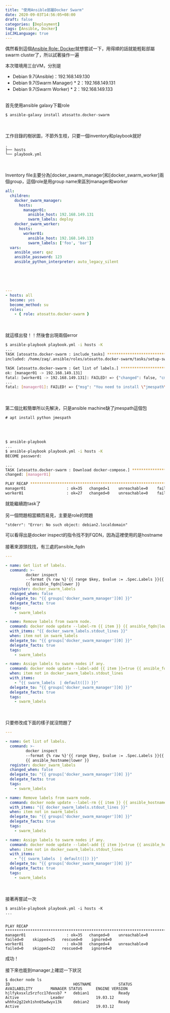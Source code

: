 ```yaml
---
title: "使用Ansible部屬Docker Swarm"
date: 2020-09-03T14:56:05+08:00
draft: false
categories: [Deployment]
tags: [Ansible, Docker]
isCJKLanguage: true
---
```

偶然看到這個<a target="_blank" href="https://github.com/atosatto/ansible-dockerswarm">Ansible Role: Docker</a>就想嘗試一下，用得順的話就能輕鬆部屬swarm cluster了，所以試著操作一遍
<!--more-->
本次環境用三台VM，分別是
* Debian 9.7(Ansible)：192.168.149.130
* Debian 9.7(Swarm Manager) * 2：192.168.149.131
* Debian 9.7(Swarm Worker) * 2：192.168.149.133
<br></br>
  
首先使用ansible galaxy下載role
```
$ ansible-galaxy install atosatto.docker-swarm
```
<br></br>
工作目錄的樹狀圖，不節外生枝，只要一個inventory和playbook就好
```
.
├── hosts
└── playbook.yml
```
<br></br>
Inventory file主要分為[docker_swarm_manager]和[docker_swarm_worker]兩個group，這個role是用group name來區別manager和worker
```yaml
all:
  children:
    docker_swarm_manager:
      hosts:
        manager01:
          ansible_host: 192.168.149.131
          swarm_labels: deploy
    docker_swarm_worker:
      hosts:
        worker01:
          ansible_host: 192.168.149.133
          swarm_labels: ['foo', 'bar']
  vars:
    ansible_user: qaz
    ansible_password: 123
    ansible_python_interpreter: auto_legacy_silent
```
<br></br>
```:playbook.yaml

---
- hosts: all
  become: yes
  become_method: su
  roles:
    - { role: atosatto.docker-swarm }
```
<br></br>
就這樣出發！！然後會出現兩個error
```bash
$ ansible-playbook playbook.yml -i hosts -K
...
TASK [atosatto.docker-swarm : include_tasks] ***********************************************************************************************************************************************************************************************
included: /home/zaq/.ansible/roles/atosatto.docker-swarm/tasks/setup-swarm-labels.yml for manager01, worker01

TASK [atosatto.docker-swarm : Get list of labels.] *****************************************************************************************************************************************************************************************
ok: [manager01 -> 192.168.149.131]
fatal: [worker01 -> 192.168.149.131]: FAILED! => {"changed": false, "cmd": ["docker", "inspect", "--format", "{{ range $key, $value := .Spec.Labels }}{{ printf \"%s\\n\" $key }}{{ end }}", "debian2.localdomain"], "delta": "0:00:00.147106", "end": "2020-09-04 11:18:20.899896", "msg": "non-zero return code", "rc": 1, "start": "2020-09-04 11:18:20.752790", "stderr": "Error: No such object: debian2.localdomain", "stderr_lines": ["Error: No such object: debian2.localdomain"], "stdout": "", "stdout_lines": []}
...
fatal: [manager01]: FAILED! => {"msg": "You need to install \"jmespath\" prior to running json_query filter"}
```
<br></br>
第二個比較簡單所以先解決，只是ansible machine缺了jmespath這個包
```
# apt install python jmespath
```
<br></br>
```bash
$ ansible-playbook 
...
$ ansible-playbook playbook.yml -i hosts -K
BECOME password: 

...
TASK [atosatto.docker-swarm : Download docker-compose.] ************************************************************************************************************************************************************************************
changed: [manager01]

PLAY RECAP *********************************************************************************************************************************************************************************************************************************
manager01                  : ok=35   changed=1    unreachable=0    failed=0    skipped=25   rescued=0    ignored=0   
worker01                   : ok=27   changed=0    unreachable=0    failed=1    skipped=20   rescued=0    ignored=0   
```
就能繼續跑task了
<br></br>
另一個問題相當顯而易見，主要是role的問題
```
"stderr": "Error: No such object: debian2.localdomain"
```
可以看得出是docker inspect的指令找不到FQDN，因為這裡使用的是hostname
<br></br>
接著來源頭找找，有三處的ansible_fqdn
```:~/.ansible/roles/atosatto.docker-swarm/tasks/setup-swarm-labels.yml {linenos=table, linenostart=1, hl_lines=[7, 16, 25]}
---

- name: Get list of labels.
  command: >-
         docker inspect
         --format {% raw %}'{{ range $key, $value := .Spec.Labels }}{{ printf "%s\n" $key }}{{ end }}'{% endraw %}
         {{ ansible_fqdn|lower }}
  register: docker_swarm_labels
  changed_when: false
  delegate_to: "{{ groups['docker_swarm_manager'][0] }}"
  delegate_facts: true
  tags:
    - swarm_labels

- name: Remove labels from swarm node.
  command: docker node update --label-rm {{ item }} {{ ansible_fqdn|lower }}
  with_items: "{{ docker_swarm_labels.stdout_lines }}"
  when: item not in swarm_labels
  delegate_to: "{{ groups['docker_swarm_manager'][0] }}"
  delegate_facts: true
  tags:
    - swarm_labels

- name: Assign labels to swarm nodes if any.
  command: docker node update --label-add {{ item }}=true {{ ansible_fqdn|lower }}
  when: item not in docker_swarm_labels.stdout_lines
  with_items:
    - "{{ swarm_labels  | default([]) }}"
  delegate_to: "{{ groups['docker_swarm_manager'][0] }}"
  delegate_facts: true
  tags:
    - swarm_labels
```
<br></br>
只要修改成下面的樣子就沒問題了
```:~/.ansible/roles/atosatto.docker-swarm/tasks/setup-swarm-labels.yml {linenos=table, linenostart=1, hl_lines=[7, 16, 25]}
---

- name: Get list of labels.
  command: >-
         docker inspect
         --format {% raw %}'{{ range $key, $value := .Spec.Labels }}{{ printf "%s\n" $key }}{{ end }}'{% endraw %}
         {{ ansible_hostname|lower }}
  register: docker_swarm_labels
  changed_when: false
  delegate_to: "{{ groups['docker_swarm_manager'][0] }}"
  delegate_facts: true
  tags:
    - swarm_labels

- name: Remove labels from swarm node.
  command: docker node update --label-rm {{ item }} {{ ansible_hostname|lower }}
  with_items: "{{ docker_swarm_labels.stdout_lines }}"
  when: item not in swarm_labels
  delegate_to: "{{ groups['docker_swarm_manager'][0] }}"
  delegate_facts: true
  tags:
    - swarm_labels

- name: Assign labels to swarm nodes if any.
  command: docker node update --label-add {{ item }}=true {{ ansible_hostname|lower }}
  when: item not in docker_swarm_labels.stdout_lines
  with_items:
    - "{{ swarm_labels  | default([]) }}"
  delegate_to: "{{ groups['docker_swarm_manager'][0] }}"
  delegate_facts: true
  tags:
    - swarm_labels
```
<br></br>
接著再嘗試一次
```shell
$ ansible-playbook playbook.yml -i hosts -K
...


PLAY RECAP *********************************************************************************************************************************************************************************************************************************
manager01                  : ok=35   changed=0    unreachable=0    failed=0    skipped=25   rescued=0    ignored=0   
worker01                   : ok=38   changed=4    unreachable=0    failed=0    skipped=22   rescued=0    ignored=0   
```
成功！
<br></br>
接下來也能到manager上確認一下狀況
```text
$ docker node ls
ID                            HOSTNAME            STATUS              AVAILABILITY        MANAGER STATUS      ENGINE VERSION
hjlfykxsxlz5rzfcc17dvxsb7 *   debian1             Ready               Active              Leader              19.03.12
whhhx2g22eh1shn65wdwyx13k     debian2             Ready               Active                                  19.03.12
```
